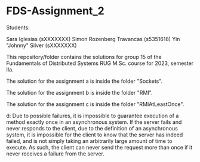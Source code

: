 # FDS-Assignment_2

Students:

Sara Iglesias (sXXXXXXX)
Simon Rozenberg Travancas (s5351618)
Yin "Johnny" Silver (sXXXXXXX)

This repository/folder contains the solutions for group 15 of the Fundamentals of Distributed Systems RUG M.Sc. course for 2023, semester IIa.

The solution for the assignment a is inside the folder "Sockets".

The solution for the assignment b is inside the folder "RMI".

The solution for the assignment c is inside the folder "RMIAtLeastOnce".

d: Due to possible failures, it is impossible to guarantee execution of a method exactly once in an asynchronous system. If the server fails and never responds to the client, due to the definition of an asynchronous system, it is impossible for the client to know that the server has indeed failed, and is not simply taking an arbitrarily large amount of time to execute. As such, the client can never send the request more than once if it never receives a failure from the server.

